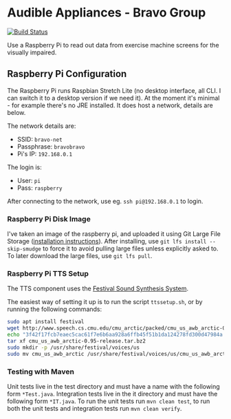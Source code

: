# Audible Appliances - Bravo Group

[![Build Status](https://travis-ci.org/odnh/AudibleAppliances.svg?branch=master)](https://travis-ci.org/odnh/AudibleAppliances)

Use a Raspberry Pi to read out data from exercise machine screens for the visually impaired.

## Raspberry Pi Configuration

The Raspberry Pi runs Raspbian Stretch Lite (no desktop interface, all CLI. I can switch it to a desktop version if we need it). At the moment it's minimal - for example there's no JRE installed. It does host a network, details are below.

The network details are:

- SSID: `bravo-net`
- Passphrase: `bravobravo`
- Pi's IP: `192.168.0.1`

The login is:

- User: `pi`
- Pass: `raspberry`

After connecting to the network, use eg. `ssh pi@192.168.0.1` to login.

### Raspberry Pi Disk Image

I've taken an image of the raspberry pi, and uploaded it using Git Large File Storage ([installation instructions](https://github.com/git-lfs/git-lfs/wiki/Installation)). After installing, use `git lfs install --skip-smudge` to force it to avoid pulling large files unless explicitly asked to.
To later download the large files, use `git lfs pull`.

### Raspberry Pi TTS Setup

The TTS component uses the [Festival Sound Synthesis System](http://www.cstr.ed.ac.uk/projects/festival/).

The easiest way of setting it up is to run the script `ttssetup.sh`, or by running the following commands:

```bash
sudo apt install festival
wget http://www.speech.cs.cmu.edu/cmu_arctic/packed/cmu_us_awb_arctic-0.95-release.tar.bz2
echo "3f42f17fcb7eaec5cac61f7e6b6aa928a6ffb45f51b1da124278fd300d47984a  cmu_us_awb_arctic-0.95-release.tar.bz2" | sha256sum -c -
tar xf cmu_us_awb_arctic-0.95-release.tar.bz2
sudo mkdir -p /usr/share/festival/voices/us
sudo mv cmu_us_awb_arctic /usr/share/festival/voices/us/cmu_us_awb_arctic_clunits
```

### Testing with Maven
Unit tests live in the test directory and must have a name with the following form `*Test.java`. Integration tests live in the it directory and must have the following form `*IT.java`.
To run the unit tests run `mvn clean test`, to run both the unit tests and integration tests run `mvn clean verify`.
